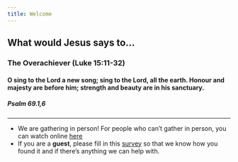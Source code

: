```yaml
---
title: Welcome
---
```


## What would Jesus says to...
### The Overachiever (Luke 15:11-32)

#### O sing to the Lord a new song; sing to the Lord, all the earth. Honour and majesty are before him; strength and beauty are in his sanctuary. 
##### Psalm 69.1,6

---
- We are gathering in person! For people who can’t gather in person, you can watch online [here](https://stgeorgeshurstville.org.au/sunday-english-online)
- If you are a **guest**, please fill in this [survey](https://tinyurl.com/SGHACsurvey) so that we know how you found it and if there’s anything we can help with.
